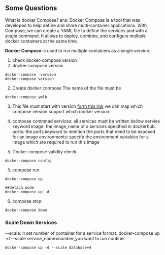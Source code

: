 ## Some Questions
What is docker Compose?
ans: Docker Compose is a tool that was developed to help define and share multi-container applications. With Compose, we can create a YAML file to define the services and with a single command.
It allows to deploy, combine, and configure multiple docker containers at the same time. 

**Docker Compose** is used to run multiple containers as a single service. 

1. check docker-compose version
2. docker-compose version 
```
docker-compose -version
docker-compose version
```
2. Create docker compose
The name of the file must be
```
docker-compose.ymlb
```
3. This file must start with version
[form this link](https://docs.docker.com/compose/compose-file/compose-file-v3/) we can map which compose  version support which docker  version. 
4. compose commnad
services: all services must be written bellow servies keyword
image: the image_name of a services specified in dockerhub.
ports: the ports keyword to mention the ports that need to be exposed for an image
environments: specify the environment variables for a image  which are required to run this image

5. Docker compose validity check
```
docker-compose config
```
5. compose run
```
docker-compose up

##detach mode
docker-compose up -d

```
6. compose stop
```
docker-compose down
```
### Scale Down Services
--scale: it set number of container for a service
format: docker-compose up -d --scale service_name=number_you want to run continer
```
docker-compose up -d --scale database=4
```





